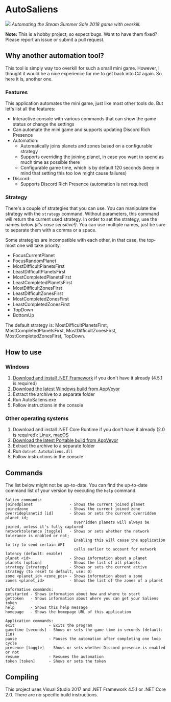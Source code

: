 # AutoSaliens
[![](https://ci.appveyor.com/api/projects/status/78eoqoe0cn4muu9g/branch/master?svg=true)](https://ci.appveyor.com/project/Archomeda/AutoSaliens/branch/master)
*Automating the Steam Summer Sale 2018 game with overkill.*

**Note:** This is a hobby project, so expect bugs. Want to have them fixed? Please report an issue or submit a pull request.

## Why another automation tool?
This tool is simply way too overkill for such a small mini game. However, I thought it would be a nice experience for me to get back into C# again. So here it is, another one.

### Features
This application automates the mini game, just like most other tools do. But let's list all the features:
- Interactive console with various commands that can show the game status or change the settings
- Can automate the mini game and supports updating Discord Rich Presence
- Automation:
  - Automatically joins planets and zones based on a configurable strategy
  - Supports overriding the joining planet, in case you want to spend as much time as possible there
  - Configurable game time, which is by default 120 seconds (keep in mind that setting this too low might cause failures)
- Discord:
  - Supports Discord Rich Presence (automation is not required)

### Strategy
There's a couple of strategies that you can use. You can manipulate the strategy with the `strategy` command. Without parameters, this command will return the current used strategy. In order to set the strategy, use the names below *(it's case sensitive!)*. You can use multiple names, just be sure to separate them with a comma or a space.

Some strategies are incompatible with each other, in that case, the top-most one will take priority.
- FocusCurrentPlanet
- FocusRandomPlanet
- MostDifficultPlanetsFirst
- LeastDifficultPlanetsFirst
- MostCompletedPlanetsFirst
- LeastCompletedPlanetsFirst
- MostDifficultZonesFirst
- LeastDifficultZonesFirst
- MostCompletedZonesFirst
- LeastCompletedZonesFirst
- TopDown
- BottomUp

The default strategy is: MostDifficultPlanetsFirst, MostCompletedPlanetsFirst, MostDifficultZonesFirst, MostCompletedZonesFirst, TopDown.

## How to use
### Windows
1. [Download and install .NET Framework](https://www.microsoft.com/net/download/dotnet-framework-runtime) if you don't have it already (4.5.1 is required)
2. [Download the latest Windows build from AppVeyor](https://ci.appveyor.com/project/Archomeda/AutoSaliens/branch/master/artifacts)
3. Extract the archive to a separate folder
4. Run AutoSaliens.exe
5. Follow instructions in the console

### Other operating systems
1. Download and install .NET Core Runtime if you don't have it already (2.0 is required): [Linux](https://docs.microsoft.com/en-us/dotnet/core/linux-prerequisites?tabs=netcore2x), [macOS](https://docs.microsoft.com/en-us/dotnet/core/macos-prerequisites?tabs=netcore2x)
2. [Download the latest Portable build from AppVeyor](https://ci.appveyor.com/project/Archomeda/AutoSaliens/branch/master/artifacts)
3. Extract the archive to a separate folder
4. Run `dotnet AutoSaliens.dll`
5. Follow instructions in the console

## Commands
The list below might not be up-to-date. You can find the up-to-date command list of your version by executing the `help` command.

```
Salien commands:
joinedplanet                - Shows the current joined planet
joinedzone                  - Shows the current joined zone
overrideplanetid [id]       - Shows or sets the current overridden planet id;
                              Overridden planets will always be joined, unless it's fully captured
networktolerance [toggle]   - Shows or sets whether the network tolerance is enabled or not;
                              Enabling this will cause the application to try to send certain API
                              calls earlier to account for network latency (default: enable)
planet <id>                 - Shows information about a planet
planets [option]            - Shows the list of all planets
strategy [strategy]         - Shows or sets the current active strategy (to reset to default, use: 0)
zone <planet_id> <zone_pos> - Shows information about a zone
zones <planet_id>           - Shows the list of the zones of a planet

Informative commands:
getstarted - Shows information about how and where to start
gettoken   - Shows information about where you can get your Saliens token
help       - Shows this help message
homepage   - Shows the homepage URL of this application

Application commands:
exit               - Exits the program
gametime [seconds] - Shows or sets the game time in seconds (default: 110)
pause              - Pauses the automation after completing one loop cycle
presence [toggle]  - Shows or sets whether Discord presence is enabled or not
resume             - Resumes the automation
token [token]      - Shows or sets the token
```

## Compiling
This project uses Visual Studio 2017 and .NET Framework 4.5.1 or .NET Core 2.0. There are no specific build instructions.
